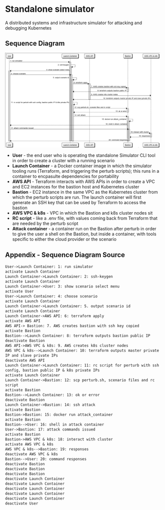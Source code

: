 # Standalone simulator

A distributed systems and infrastructure simulator for attacking and debugging Kubernetes

## Sequence Diagram

![Launch scenario flow diagram](./docs/launch-scenario.png)

- **User** - the end user who is operating the standalone Simulator CLI tool in order to create a cluster with a running scenario
- **Launch Container** - a Docker container image in which the simulator tooling runs (Terraform, and triggering the perturb scripts); this runs in a container to encpasulte dependencies for portability
- **AWS API** - Terraform interacts with AWS APIs in order to create a VPC and EC2 instances for the bastion host and Kubernetes cluster
- **Bastion** - EC2 instance in the same VPC as the Kubernetes cluster from which the perturb scripts are run. The launch container will first generate an SSH key that can be used by Terraform to access the bastion
- **AWS VPC & k8s** - VPC in which the Bastion and k8s cluster nodes sit
- **RC script** - like a .env file, with values coming back from Terraform that are needed by the perturb script
- **Attack container** - a container run on the Bastion after perturb in order to give the user a shell on the Bastion, but inside a container, with tools specific to either the cloud provider or the scenario

## Appendix - Sequence Diagram Source

```
User->Launch Container: 1: run simulator
activate Launch Container
Launch Container->Launch Container: 2: ssh-keygen
activate Launch Container
Launch Container->User: 3: show scenario select menu
activate User
User->Launch Container: 4: choose scenario
activate Launch Container
Launch Container->Launch Container: 5. output scenario id
activate Launch Container
Launch Container->AWS API: 6: terraform apply
activate AWS API
AWS API-> Bastion: 7. AWS creates bastion with ssh key copied
activate Bastion
Bastion-->Launch Container: 8: terraform outputs bastion public IP
deactivate Bastion
AWS API->AWS VPC & k8s: 9. AWS creates k8s cluster nodes
AWS VPC & k8s-->Launch Container: 10: terraform outputs master private IP and slave private IPs
deactivate AWS API
Launch Container->Launch Container: 11: rc script for perturb with ssh config, bastion public IP & k8s private IPs
activate Launch Container
Launch Container->Bastion: 12: scp perturb.sh, scenario files and rc script
activate Bastion
Bastion-->Launch Container: 13: ok or error
deactivate Bastion
Launch Container->Bastion: 14: ssh attack
activate Bastion
Bastion->Bastion: 15: docker run attack_container
activate Bastion
Bastion-->User: 16: shell in attack container
User->Bastion: 17: attack commands issued
activate Bastion
Bastion->AWS VPC & k8s: 18: interact with cluster
activate AWS VPC & k8s
AWS VPC & k8s-->Bastion: 19: responses
deactivate AWS VPC & k8s
Bastion-->User: 20: command responses
deactivate Bastion
deactivate Bastion
deactivate Bastion
deactivate Launch Container
deactivate Launch Container
deactivate Launch Container
deactivate Launch Container
deactivate Launch Container
deactivate User
```
